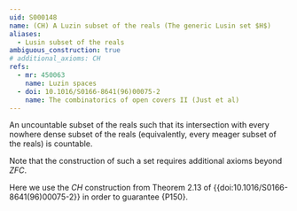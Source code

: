 ```yaml
---
uid: S000148
name: (CH) A Luzin subset of the reals (The generic Lusin set $H$)
aliases:
  - Lusin subset of the reals
ambiguous_construction: true
# additional_axioms: CH
refs:
  - mr: 450063
    name: Luzin spaces
  - doi: 10.1016/S0166-8641(96)00075-2
    name: The combinatorics of open covers II (Just et al)
---
```


An uncountable subset of the reals such that its intersection with
every nowhere dense subset of the reals (equivalently,
every meager subset of the reals) is countable.

Note that the construction of such a set requires additional axioms beyond $ZFC$.

Here we use the $CH$ construction from Theorem 2.13 of {{doi:10.1016/S0166-8641(96)00075-2}}
in order to guarantee {P150}.
